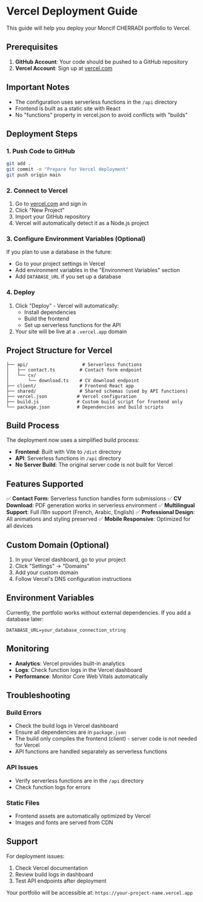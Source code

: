 # Vercel Deployment Guide

This guide will help you deploy your Moncif CHERRADI portfolio to Vercel.

## Prerequisites

1. **GitHub Account**: Your code should be pushed to a GitHub repository
2. **Vercel Account**: Sign up at [vercel.com](https://vercel.com)

## Important Notes

- The configuration uses serverless functions in the `/api` directory
- Frontend is built as a static site with React
- No "functions" property in vercel.json to avoid conflicts with "builds"

## Deployment Steps

### 1. Push Code to GitHub

```bash
git add .
git commit -m "Prepare for Vercel deployment"
git push origin main
```

### 2. Connect to Vercel

1. Go to [vercel.com](https://vercel.com) and sign in
2. Click "New Project"
3. Import your GitHub repository
4. Vercel will automatically detect it as a Node.js project

### 3. Configure Environment Variables (Optional)

If you plan to use a database in the future:
- Go to your project settings in Vercel
- Add environment variables in the "Environment Variables" section
- Add `DATABASE_URL` if you set up a database

### 4. Deploy

1. Click "Deploy" - Vercel will automatically:
   - Install dependencies
   - Build the frontend
   - Set up serverless functions for the API
2. Your site will be live at a `.vercel.app` domain

## Project Structure for Vercel

```
├── api/                    # Serverless functions
│   ├── contact.ts         # Contact form endpoint
│   └── cv/
│       └── download.ts    # CV download endpoint
├── client/                # Frontend React app
├── shared/                # Shared schemas (used by API functions)
├── vercel.json           # Vercel configuration
├── build.js              # Custom build script for frontend only
└── package.json          # Dependencies and build scripts
```

## Build Process

The deployment now uses a simplified build process:
- **Frontend**: Built with Vite to `/dist` directory
- **API**: Serverless functions in `/api` directory
- **No Server Build**: The original server code is not built for Vercel

## Features Supported

✅ **Contact Form**: Serverless function handles form submissions
✅ **CV Download**: PDF generation works in serverless environment
✅ **Multilingual Support**: Full i18n support (French, Arabic, English)
✅ **Professional Design**: All animations and styling preserved
✅ **Mobile Responsive**: Optimized for all devices

## Custom Domain (Optional)

1. In your Vercel dashboard, go to your project
2. Click "Settings" → "Domains"
3. Add your custom domain
4. Follow Vercel's DNS configuration instructions

## Environment Variables

Currently, the portfolio works without external dependencies. If you add a database later:

```env
DATABASE_URL=your_database_connection_string
```

## Monitoring

- **Analytics**: Vercel provides built-in analytics
- **Logs**: Check function logs in the Vercel dashboard
- **Performance**: Monitor Core Web Vitals automatically

## Troubleshooting

### Build Errors
- Check the build logs in Vercel dashboard
- Ensure all dependencies are in `package.json`
- The build only compiles the frontend (client) - server code is not needed for Vercel
- API functions are handled separately as serverless functions

### API Issues
- Verify serverless functions are in the `/api` directory
- Check function logs for errors

### Static Files
- Frontend assets are automatically optimized by Vercel
- Images and fonts are served from CDN

## Support

For deployment issues:
1. Check Vercel documentation
2. Review build logs in dashboard
3. Test API endpoints after deployment

Your portfolio will be accessible at: `https://your-project-name.vercel.app`